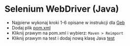 # Selenium WebDriver (Java)


- Najpierw wykonaj kroki 1-6 opisane w instrukcji dla [Geb](../Geb/readme.md)
- Dodaj plik [pom.xml](pom.xml)
- Kliknij prawym na pom.xml i wybierz: ```Maven > Reimport ```
- Kliknij prawym na test i dodaj nową klasę Java [test](test.java)
